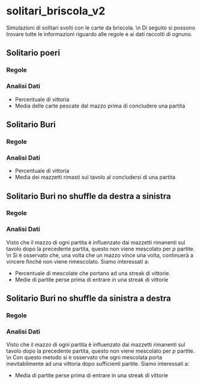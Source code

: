 # solitari_briscola_v2
Simulazioni di solitari svolti con le carte da briscola. \n
Di seguito si possono trovare tutte le informazioni riguardo alle regole e ai dati raccolti di ognuno.

## Solitario poeri
### Regole 
### Analisi Dati 
- Percentuale di vittoria
- Media delle carte pescate dal mazzo prima di concludere una partita

## Solitario Buri
### Regole 
### Analisi Dati 
- Percentuale di vittoria
- Media dei mazzetti rimasti sul tavolo al concludersi di una partita

## Solitario Buri no shuffle da destra a sinistra
### Regole 
### Analisi Dati 
Visto che il mazzo di ogni partita è influenzato dai mazzetti rimanenti sul tavolo dopo la precedente partita, questo non viene mescolato per _p_ partite. \n
Si è osservato che, una volta che un mazzo vince una volta, continuerà a vincere finché non viene rimescolato.
Siamo interessati a:
- Percentuale di mescolate che portano ad una streak di vittorie.
- Medie di partite perse prima di entrare in una streak di vittorie

## Solitario Buri no shuffle da sinistra a destra
### Regole 
### Analisi Dati 
Visto che il mazzo di ogni partita è influenzato dai mazzetti rimanenti sul tavolo dopo la precedente partita, questo non viene mescolato per _p_ partite. \n
Con questo metodo si è osservato che ogni mescolata porta inevitabilmente ad una vittoria dopo sufficienti partite.
Siamo interessati a:
- Media di partite perse prima di entrare in una streak di vittorie


